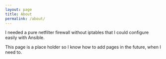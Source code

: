 ```yaml
---
layout: page
title: About
permalink: /about/
---
```


I needed a pure netfilter firewall without iptables that I could configure easily with Ansible.

This page is a place holder so I know how to add pages in the future, when I need to.
